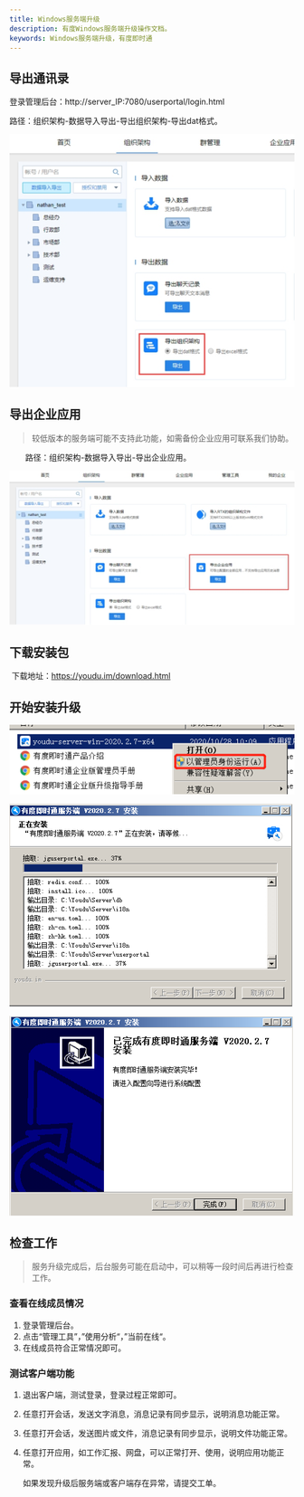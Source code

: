 ```yaml
---
title: Windows服务端升级
description: 有度Windows服务端升级操作文档。
keywords: Windows服务端升级，有度即时通
---
```


## 导出通讯录

登录管理后台：http://server_IP:7080/userportal/login.html

路径：组织架构-数据导入导出-导出组织架构-导出dat格式。

![img](res/a01_00007/wps19.jpg)

## 导出企业应用

> 较低版本的服务端可能不支持此功能，如需备份企业应用可联系我们协助。

　　路径：组织架构-数据导入导出-导出企业应用。

![img](res/a01_00007/wps20.jpg)

## 下载安装包

​		下载地址：https://youdu.im/download.html

## 开始安装升级

![image-20201115161624262](res/a01_00007/image-20201115161624262.png)



![image-20201113161511970](res/a01_00007/image-20201113161511970.png)

![image-20201113161803354](res/a01_00007/image-20201113161803354.png)

## 检查工作

> 服务升级完成后，后台服务可能在启动中，可以稍等一段时间后再进行检查工作。

###  查看在线成员情况

1. 登录管理后台。
2. 点击“管理工具”，”使用分析“，”当前在线“。
3. 在线成员符合正常情况即可。

### 测试客户端功能

1. 退出客户端，测试登录，登录过程正常即可。

2. 任意打开会话，发送文字消息，消息记录有同步显示，说明消息功能正常。

3. 任意打开会话，发送图片或文件，消息记录有同步显示，说明文件功能正常。

4. 任意打开应用，如工作汇报、网盘，可以正常打开、使用，说明应用功能正常。

   如果发现升级后服务端或客户端存在异常，请提交工单。

